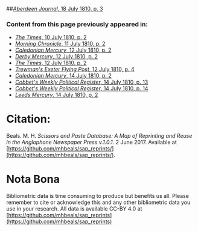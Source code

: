 ##[*Aberdeen Journal*, 18 July 1810, p. 3](https://mhbeals.github.io/sap_html/Aberdeen-Journal/Aberdeen-Journal-18-July-1810-p-3)

### Content from this page previously appeared in:
+ [*The Times*, 10 July 1810, p. 2](https://mhbeals.github.io/sap_html/The-Times/The-Times-10-July-1810-p-2)
+ [*Morning Chronicle*, 11 July 1810, p. 2](https://mhbeals.github.io/sap_html/Morning-Chronicle/Morning-Chronicle-11-July-1810-p-2)
+ [*Caledonian Mercury*, 12 July 1810, p. 2](https://mhbeals.github.io/sap_html/Caledonian-Mercury/Caledonian-Mercury-12-July-1810-p-2)
+ [*Derby Mercury*, 12 July 1810, p. 2](https://mhbeals.github.io/sap_html/Derby-Mercury/Derby-Mercury-12-July-1810-p-2)
+ [*The Times*, 12 July 1810, p. 2](https://mhbeals.github.io/sap_html/The-Times/The-Times-12-July-1810-p-2)
+ [*Trewman's Exeter Flying Post*, 12 July 1810, p. 4](https://mhbeals.github.io/sap_html/Trewman's-Exeter-Flying-Post/Trewman's-Exeter-Flying-Post-12-July-1810-p-4)
+ [*Caledonian Mercury*, 14 July 1810, p. 2](https://mhbeals.github.io/sap_html/Caledonian-Mercury/Caledonian-Mercury-14-July-1810-p-2)
+ [*Cobbet's Weekly Political Register*, 14 July 1810, p. 13](https://mhbeals.github.io/sap_html/Cobbet's-Weekly-Political-Register/Cobbet's-Weekly-Political-Register-14-July-1810-p-13)
+ [*Cobbet's Weekly Political Register*, 14 July 1810, p. 14](https://mhbeals.github.io/sap_html/Cobbet's-Weekly-Political-Register/Cobbet's-Weekly-Political-Register-14-July-1810-p-14)
+ [*Leeds Mercury*, 14 July 1810, p. 2](https://mhbeals.github.io/sap_html/Leeds-Mercury/Leeds-Mercury-14-July-1810-p-2)
                    
# Citation: 

Beals. M. H. *Scissors and Paste Database: A Map of Reprinting and Reuse in the Anglophone Newspaper Press v.1.0.1.* 2 June 2017. Available at [https://github.com/mhbeals/sap_reprints/](https://github.com/mhbeals/sap_reprints/). 
                    
# Nota Bona

Bibliometric data is time consuming to produce but benefits us all. Please remember to cite or acknowledge this and any other bibliometric data you use in your research. All data is available CC-BY 4.0 at [https://github.com/mhbeals/sap_reprints](https://github.com/mhbeals/sap_reprints)